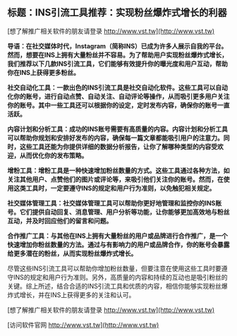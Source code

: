 ## **标题：INS引流工具推荐：实现粉丝爆炸式增长的利器**

[想了解推广相关软件的朋友请登录 http://www.vst.tw](http://www.vst.tw)

**导语：在社交媒体时代，Instagram（简称INS）已成为许多人展示自我的平台。然而，想要在INS上拥有大量粉丝并不容易。为了帮助用户实现粉丝爆炸式增长，我们推荐以下几款INS引流工具，它们能够有效提升你的曝光度和用户互动，帮助你在INS上获得更多粉丝。**

**社交自动化工具：一款出色的INS引流工具是社交自动化软件。这些工具可以自动化你的账号，进行自动点赞、自动关注、自动评论等操作，从而吸引更多用户关注你的账号。其中一些工具还可以根据你的设定，定时发布内容，确保你的账号一直活跃。**

**内容计划和分析工具：成功的INS账号需要有高质量的内容。内容计划和分析工具可以帮助你规划和安排好发布的内容，确保每一篇文章都能吸引用户的注意力。同时，这些工具还能为你提供详细的数据分析报告，让你了解哪种类型的内容受欢迎，从而优化你的发布策略。**

**增粉工具：增粉工具是一种快速增加粉丝数量的方式。这些工具通过各种方法，如关注其他用户、点赞他们的图片或评论等，来吸引他们关注你的账号。然而，在使用这类工具时，一定要遵守INS的规定和用户行为准则，以免触犯相关规定。**

**社交媒体管理工具：社交媒体管理工具可以帮助你更好地管理和监控你的INS账号。它们提供自动回复、消息管理、用户分析等功能，让你能够更加高效地与粉丝互动，并及时回应他们的留言和问题。**

**合作推广工具：与其他在INS上拥有大量粉丝的用户或品牌进行合作推广，是一个快速增加你粉丝数量的方法。通过与有影响力的用户或品牌合作，你的账号会暴露给更多潜在的粉丝，从而实现粉丝爆炸式增长。**

尽管这些INS引流工具可以帮助你增加粉丝数量，但要注意在使用这些工具时要遵守INS的规定和用户行为准则。另外，高质量的内容和持续的互动也是吸引粉丝的关键。综上所述，结合合适的INS引流工具和优质的内容，相信你能够实现粉丝爆炸式增长，并在INS上获得更多的关注和认可。

[想了解推广相关软件的朋友请登录 http://www.vst.tw](http://www.vst.tw)


[访问软件官网 http://www.vst.tw](http://www.vst.tw)
